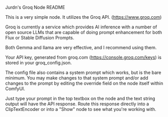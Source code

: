 Jurdn's Groq Node README

This is a very simple node. It utilizes the Groq API. (https://www.groq.com) 

Groq is currently a service which provides AI inference with a number of open source LLMs that are capable of doing prompt enhancement for both Flux or Stable Diffusion Prompts.

Both Gemma and llama are very effective, and I recommend using them.

Your API key, generated from groq.com (https://console.groq.com/keys) is stored in your groq_config.json.

The config file also contains a system prompt which works, but is the bare minimum. You may make changes to that system prompt and/or add changes to the prompt by editing the override field on the node itself within ComfyUI.

Just type your prompt in the top textbox on the node and the text string output will have the API response. Route this response directly into a ClipTextEncoder or into a "Show" node to see what you're working with.
